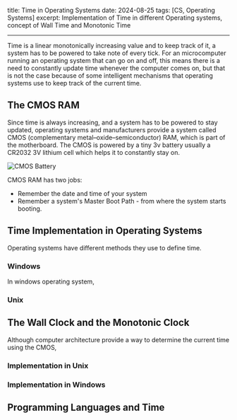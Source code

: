 title: Time in Operating Systems
date: 2024-08-25
tags: [CS, Operating Systems]
excerpt: Implementation of Time in different Operating systems, concept of Wall Time and Monotonic Time

----------------------------------------------------------------------------------------------------------------

Time is a linear monotonically increasing value and to keep track of it, a system has to be powered to take note of every tick. For an microcomputer running an operating system that can go on and off, this means there is a need to constantly update time whenever the computer comes on, but that is not the case because of some intelligent mechanisms that operating systems use to keep track of the current time.

## The CMOS RAM

Since time is always increasing, and a system has to be powered to stay updated, operating systems and manufacturers provide a system called CMOS (complementary metal–oxide–semiconductor) RAM, which is part of the motherboard. The CMOS is powered by a tiny 3v battery usually a  CR2032 3V lithium cell which helps it to constantly stay on.

![CMOS Battery](/static/cmos-battery.jpeg)

CMOS RAM has two jobs:
- Remember the date and time of your system 
- Remember a system's Master Boot Path - from where the system starts booting.

## Time Implementation in Operating Systems
Operating systems have different methods they use to define time. 
### Windows
In windows operating system, 
### Unix

## The Wall Clock and the Monotonic Clock
Although computer architecture provide a way to determine the current time using the CMOS, 

### Implementation in Unix

### Implementation in Windows

## Programming Languages and Time
